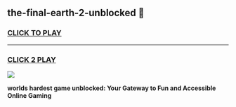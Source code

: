 
## the-final-earth-2-unblocked 👋
<h3>
<a href="https://premium.freeplayer.one?title=the-final-earth-2-unblocked&ref=14F">CLICK TO PLAY</a></h3>
<hr>

<h3>
<a href="https://premium.freeplayer.one?title=the-final-earth-2-unblocked&ref=14F">CLICK 2 PLAY</a>
  
</h3>

<a href="https://premium.freeplayer.one?title=the-final-earth-2-unblocked&ref=12F/"><img src="https://clearcache.store/games.png"></a>


**worlds hardest game unblocked: Your Gateway to Fun and Accessible Online Gaming**

